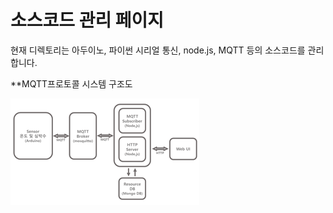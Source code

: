 # 소스코드 관리 페이지

  현재 디렉토리는 아두이노, 파이썬 시리얼 통신, node.js,  MQTT 등의 소스코드를 관리합니다.


**MQTT프로토콜 시스템 구조도

![mqtt proto](image05.png)
